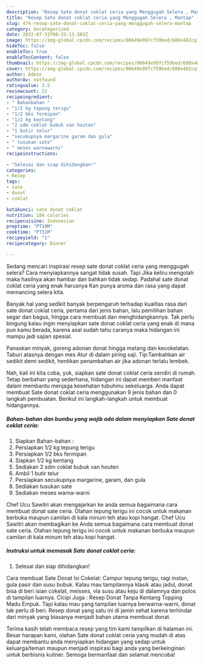 ```yaml
---
description: "Resep Sate donat coklat ceria yang Menggugah Selera , Mantap"
title: "Resep Sate donat coklat ceria yang Menggugah Selera , Mantap"
slug: 474-resep-sate-donat-coklat-ceria-yang-menggugah-selera-mantap
category: Uncategorized
date: 2022-07-31T00:33:13.501Z
image: https://img-global.cpcdn.com/recipes/06649e997cf59bed/680x482cq70/sate-donat-coklat-ceria-foto-resep-utama.jpg
hideToc: false
enableToc: true
enableTocContent: false
thumbnail: https://img-global.cpcdn.com/recipes/06649e997cf59bed/680x482cq70/sate-donat-coklat-ceria-foto-resep-utama.jpg
cover: https://img-global.cpcdn.com/recipes/06649e997cf59bed/680x482cq70/sate-donat-coklat-ceria-foto-resep-utama.jpg
author: Admin
authorAv: notfound
ratingvalue: 3.5
reviewcount: 22
recipeingredient:
- " Bahanbahan "
- "1/2 kg tepung terigu"
- "1/2 bks fermipan"
- "1/2 kg kentang"
- "2 sdm coklat bubuk van houten"
- "1 butir telur"
- "secukupnya margarine garam dan gula"
- " tusukan sate"
- " meses warnawarni"
recipeinstructions:

- "Selesai dan siap dihidangkan!"
categories:
- Resep
tags:
- sate
- donat
- coklat

katakunci: sate donat coklat 
nutrition: 184 calories
recipecuisine: Indonesian
preptime: "PT19M"
cooktime: "PT31M"
recipeyield: "1"
recipecategory: Dinner

---
```



Sedang mencari inspirasi resep sate donat coklat ceria yang menggugah selera? Cara menyiapkannya sangat tidak susah. Tapi Jika keliru mengolah maka hasilnya akan hambar dan bahkan tidak sedap. Padahal sate donat coklat ceria yang enak harusnya Kan punya aroma dan rasa yang dapat memancing selera kita.


Banyak hal yang sedikit banyak berpengaruh terhadap kualitas rasa dari sate donat coklat ceria, pertama dari jenis bahan, lalu pemilihan bahan segar dan bagus, hingga cara membuat dan menghidangkannya. Tak perlu bingung kalau ingin menyiapkan sate donat coklat ceria yang enak di mana pun kamu berada, karena asal sudah tahu caranya maka hidangan ini mampu jadi sajian spesial.

Panaskan minyak, goreng adonan donat hingga matang dan kecokelatan. Taburi atasnya dengan mes Atur di dalam piring saji. Tip:Tambahkan air sedikit demi sedikit, hentikan penambahan air jika adonan terlalu lembek.


Nah, kali ini kita coba, yuk, siapkan sate donat coklat ceria sendiri di rumah. Tetap berbahan yang sederhana, hidangan ini dapat memberi manfaat dalam membantu menjaga kesehatan tubuhmu sekeluarga. Anda dapat membuat Sate donat coklat ceria menggunakan 9 jenis bahan dan 0 langkah pembuatan. Berikut ini langkah-langkah untuk membuat hidangannya.

<!--inarticleads1-->

##### Bahan-bahan dan bumbu yang wajib ada dalam menyiapkan Sate donat coklat ceria:

1. Siapkan  Bahan-bahan :
1. Persiapkan 1/2 kg tepung terigu
1. Persiapkan 1/2 bks fermipan
1. Siapkan 1/2 kg kentang
1. Sediakan 2 sdm coklat bubuk van houten
1. Ambil 1 butir telur
1. Persiapkan secukupnya margarine, garam, dan gula
1. Sediakan  tusukan sate
1. Sediakan  meses warna-warni


Chef Ucu Sawitri akan mengajarkan ke anda semua bagaimana cara membuat donat sate ceria. Olahan tepung terigu ini cocok untuk makanan berbuka maupun camilan di kala minum teh atau kopi hangat. Chef Ucu Sawitri akan membagikan ke Anda semua bagaimana cara membuat donat sate ceria. Olahan tepung terigu ini cocok untuk makanan berbuka maupun camilan di kala minum teh atau kopi hangat. 

<!--inarticleads2-->

##### Instruksi untuk memasak Sate donat coklat ceria:


1. Selesai dan siap dihidangkan!

Cara membuat Sate Donat Isi Cokelat: Campur tepung terigu, ragi instan, gula pasir dan susu bubuk. Kalau mau tampilannya klasik atau jadul, donat bisa di beri isian cokelat, meisses, vla susu atau keju di dalamnya dan polos di tampilan luarnya. Cicipi Juga : Resep Donat Tanpa Kentang Topping Madu Empuk. Tapi kalau mau yang tampilan luarnya berwarna-warni, donat tak perlu di beri. Resep donat yang satu ini di jamin sehat karena terhindar dari minyak yang biasanya menjadi bahan utama membuat donat. 

Terima kasih telah membaca resep yang tim kami tampilkan di halaman ini. Besar harapan kami, olahan Sate donat coklat ceria yang mudah di atas dapat membantu anda menyiapkan hidangan yang sedap untuk keluarga/teman maupun menjadi inspirasi bagi anda yang berkeinginan untuk berbisnis kuliner. Semoga bermanfaat dan selamat mencoba!
